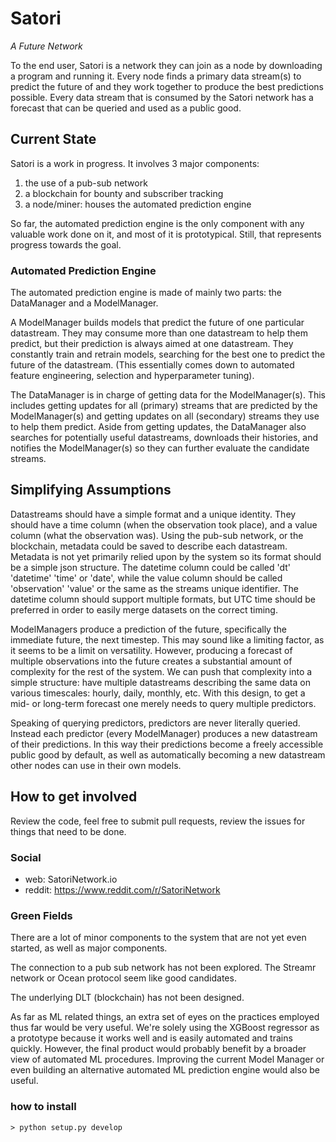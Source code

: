 # Satori
_A Future Network_

To the end user, Satori is a network they can join as a node by downloading a program and running it. Every node finds a primary data stream(s) to predict the future of and they work together to produce the best predictions possible. Every data stream that is consumed by the Satori network has a forecast that can be queried and used as a public good.

## Current State

Satori is a work in progress. It involves 3 major components:

1. the use of a pub-sub network
2. a blockchain for bounty and subscriber tracking
3. a node/miner: houses the automated prediction engine

So far, the automated prediction engine is the only component with any valuable work done on it, and most of it is prototypical. Still, that represents progress towards the goal.

### Automated Prediction Engine

The automated prediction engine is made of mainly two parts: the DataManager and a ModelManager.

A ModelManager builds models that predict the future of one particular datastream. They may consume more than one datastream to help them predict, but their prediction is always aimed at one datastream. They constantly train and retrain models, searching for the best one to predict the future of the datastream. (This essentially comes down to automated feature engineering, selection and hyperparameter tuning).

The DataManager is in charge of getting data for the ModelManager(s). This includes getting updates for all (primary) streams that are predicted by the ModelManager(s) and getting updates on all (secondary) streams they use to help them predict. Aside from getting updates, the DataManager also searches for potentially useful datastreams, downloads their histories, and notifies the ModelManager(s) so they can further evaluate the candidate streams.

## Simplifying Assumptions

Datastreams should have a simple format and a unique identity. They should have a time column (when the observation took place), and a value column (what the observation was). Using the pub-sub network, or the blockchain, metadata could be saved to describe each datastream. Metadata is not yet primarily relied upon by the system so its format should be a simple json structure. The datetime column could be called 'dt' 'datetime' 'time' or 'date', while the value column should be called 'observation' 'value' or the same as the streams unique identifier. The datetime column should support multiple formats, but UTC time should be preferred in order to easily merge datasets on the correct timing.

ModelManagers produce a prediction of the future, specifically the immediate future, the next timestep. This may sound like a limiting factor, as it seems to be a limit on versatility. However, producing a forecast of multiple observations into the future creates a substantial amount of complexity for the rest of the system. We can push that complexity into a simple structure: have multiple datastreams describing the same data on various timescales: hourly, daily, monthly, etc. With this design, to get a mid- or long-term forecast one merely needs to query multiple predictors.

Speaking of querying predictors, predictors are never literally queried. Instead each predictor (every ModelManager) produces a new datastream of their predictions. In this way their predictions become a freely accessible public good by default, as well as automatically becoming a new datastream other nodes can use in their own models.

## How to get involved

Review the code, feel free to submit pull requests, review the issues for things that need to be done.

### Social 

- web: SatoriNetwork.io
- reddit: https://www.reddit.com/r/SatoriNetwork

### Green Fields

There are a lot of minor components to the system that are not yet even started, as well as major components.

The connection to a pub sub network has not been explored. The Streamr network or Ocean protocol seem like good candidates.

The underlying DLT (blockchain) has not been designed.

As far as ML related things, an extra set of eyes on the practices employed thus far would be very useful. We're solely using the XGBoost regressor as a prototype because it works well and is easily automated and trains quickly. However, the final product would probably benefit by a broader view of automated ML procedures. Improving the current Model Manager or even building an alternative automated ML prediction engine would also be useful.

### how to install

```
> python setup.py develop
```
